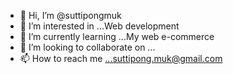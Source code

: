 - 👋 Hi, I’m @suttipongmuk
- 👀 I’m interested in ...Web development
- 🌱 I’m currently learning ...My web e-commerce
- 💞️ I’m looking to collaborate on ...
- 📫 How to reach me ...suttipong.muk@gmail.com

<!---
suttipongmuk/suttipongmuk is a ✨ special ✨ repository because its `README.md` (this file) appears on your GitHub profile.
You can click the Preview link to take a look at your changes.
--->
